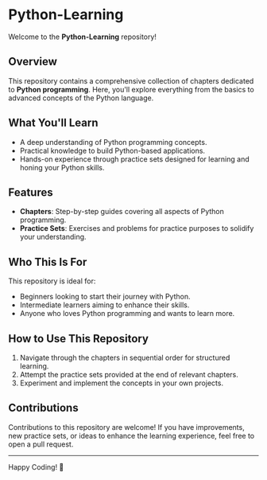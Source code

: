 # Python-Learning

Welcome to the **Python-Learning** repository!  

## Overview  
This repository contains a comprehensive collection of chapters dedicated to **Python programming**. Here, you'll explore everything from the basics to advanced concepts of the Python language.  

## What You'll Learn  
- A deep understanding of Python programming concepts.  
- Practical knowledge to build Python-based applications.  
- Hands-on experience through practice sets designed for learning and honing your Python skills.  

## Features  
- **Chapters**: Step-by-step guides covering all aspects of Python programming.  
- **Practice Sets**: Exercises and problems for practice purposes to solidify your understanding.  

## Who This Is For  
This repository is ideal for:  
- Beginners looking to start their journey with Python.  
- Intermediate learners aiming to enhance their skills.  
- Anyone who loves Python programming and wants to learn more.  

## How to Use This Repository  
1. Navigate through the chapters in sequential order for structured learning.  
2. Attempt the practice sets provided at the end of relevant chapters.  
3. Experiment and implement the concepts in your own projects.  

## Contributions  
Contributions to this repository are welcome! If you have improvements, new practice sets, or ideas to enhance the learning experience, feel free to open a pull request.  

---

Happy Coding! 🎉  
